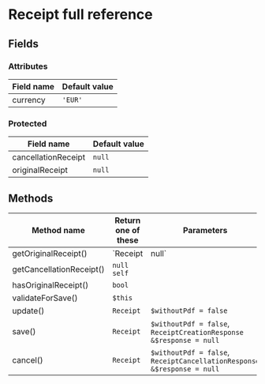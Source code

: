 # Receipt full reference

## Fields

### Attributes

| Field name | Default value |
|------------|---------------|
| currency   | `'EUR'`       |

### Protected

| Field name            | Default value |
|-----------------------|---------------|
| cancellationReceipt   | `null`        |
| originalReceipt       | `null`        |

## Methods

| Method name              | Return one of these | Parameters                                                                |
|--------------------------|---------------------|---------------------------------------------------------------------------|
| getOriginalReceipt()     | `Receipt|null`      |                                                                           |
| getCancellationReceipt() | `null`<br>`self`    |                                                                           |
| hasOriginalReceipt()     | `bool`              |                                                                           |
| validateForSave()        | `$this`             |                                                                           |
| update()                 | `Receipt`           | `$withoutPdf = false`                                                     |
| save()                   | `Receipt`           | `$withoutPdf = false`,<br>`ReceiptCreationResponse &$response = null`     |
| cancel()                 | `Receipt`           | `$withoutPdf = false`,<br>`ReceiptCancellationResponse &$response = null` |


